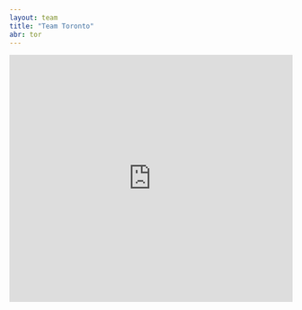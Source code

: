 ```yaml
---
layout: team
title: "Team Toronto"
abr: tor
---
```


<iframe frameborder="0" width="100%" height="440" src="http://v.qq.com/iframe/player.html?vid=b033926l5qh&tiny=0&auto=0" allowfullscreen></iframe>